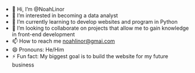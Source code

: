 - 👋 Hi, I’m @NoahLinor
- 👀 I’m interested in becoming a data analyst
- 🌱 I’m currently learning to develop websites and program in Python 
- 💞️ I’m looking to collaborate on projects that allow me to gain knowledge in front-end development
- 📫 How to reach me noahlinor@gmai.com 
- 😄 Pronouns: He/Him 
- ⚡ Fun fact: My biggest goal is to build the website for my future business

<!---
NoahLinor/NoahLinor is a ✨ special ✨ repository because its `README.md` (this file) appears on your GitHub profile.
You can click the Preview link to take a look at your changes.
--->
